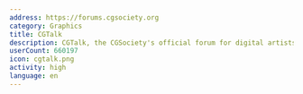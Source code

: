 ```yaml
---
address: https://forums.cgsociety.org
category: Graphics
title: CGTalk
description: CGTalk, the CGSociety's official forum for digital artists
userCount: 660197
icon: cgtalk.png
activity: high
language: en
---
```

